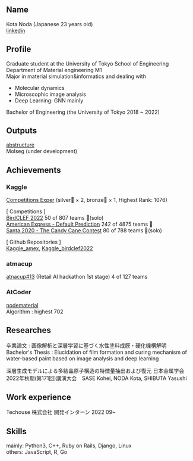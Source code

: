 ## Name 
Kota Noda (Japanese 23 years old)  
[linkedin](https://www.linkedin.com/in/kota-noda-294b9a236/)

## Profile
Graduate student at the University of Tokyo School of Engineering  
Department of Material engineering M1  
Major in material simulation&informatics and dealing with  
* Molecular dynamics
* Microscophic image analysis
* Deep Learning: GNN mainly

Bachelor of Engineering (the University of Tokyo 2018 ~ 2022)

## Outputs
[abstructure](https://github.com/nodematerial/abstructure)  
Molseg (under development)

## Achievements
### Kaggle 
[Competitions Exper](https://www.kaggle.com/kotanoda) (silver🥈 × 2, bronze🥉 × 1, Highest Rank: 1076)  

[ Competitions ]  
[BirdCLEF 2022](https://www.kaggle.com/competitions/birdclef-2022) 50 of 807 teams 🥈(solo)  
[American Express - Default Prediction](https://www.kaggle.com/competitions/amex-default-prediction) 242 of 4875 teams 🥈  
[Santa 2020 - The Candy Cane Contest](https://www.kaggle.com/c/santa-2020) 80 of 788 teams 🥉(solo)  

[ Github Repositories ]  
[Kaggle_amex](https://github.com/nodematerial/Kaggle_amex), [Kaggle_birdclef2022](https://github.com/nodematerial/Kaggle_birdclef2022)

### atmacup 
[atnacup#13](https://www.guruguru.science/competitions/19/leaderboard) (Retail AI hackathon 1st stage) 4 of 127 teams

### AtCoder
[nodematerial](https://atcoder.jp/users/nodematerial)  
Algorithm : highest 702

## Researches
卒業論文 : 画像解析と深層学習に基づく水性塗料成膜・硬化機構解明  
Bachelor's Thesis : Elucidation of film formation and curing mechanism of water-based paint based on image analysis and deep learning

深層⽣成モデルによる多結晶原⼦構造の特徴量抽出および復元 日本金属学会2022年秋期(第171回)講演大会　SASE Kohei, NODA Kota, SHIBUTA Yasushi

## Work experience
Techouse 株式会社 開発インターン 2022 09~ 

## Skills
mainly: Python3, C++, Ruby on Rails, Django, Linux  
others: JavaScript, R, Go
